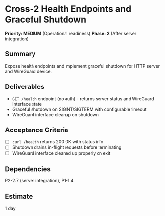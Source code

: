 # Cross-2 Health Endpoints and Graceful Shutdown

**Priority: MEDIUM** (Operational readiness)
**Phase: 2** (After server integration)

## Summary
Expose health endpoints and implement graceful shutdown for HTTP server and WireGuard device.

## Deliverables
- `GET /health` endpoint (no auth) - returns server status and WireGuard interface state
- Graceful shutdown on SIGINT/SIGTERM with configurable timeout
- WireGuard interface cleanup on shutdown

## Acceptance Criteria
- [ ] `curl /health` returns 200 OK with status info
- [ ] Shutdown drains in-flight requests before terminating
- [ ] WireGuard interface cleaned up properly on exit

## Dependencies
P2-2.7 (server integration), P1-1.4

## Estimate
1 day






